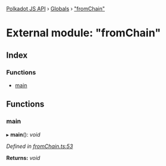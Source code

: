 [Polkadot JS API](../README.md) › [Globals](../globals.md) › ["fromChain"](_fromchain_.md)

# External module: "fromChain"

## Index

### Functions

* [main](_fromchain_.md#main)

## Functions

###  main

▸ **main**(): *void*

*Defined in [fromChain.ts:53](https://github.com/polkadot-js/api/blob/502e54ce5c/packages/typegen/src/fromChain.ts#L53)*

**Returns:** *void*
